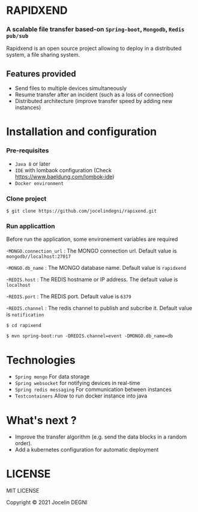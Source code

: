 # RAPIDXEND

### A scalable file transfer based-on `Spring-boot`, `Mongodb`, `Redis pub/sub` 
Rapidxend is an open source project allowing to deploy in a distributed system, a file sharing system.

## Features provided
- Send files to multiple devices simultaneously
- Resume transfer after an incident (such as a loss of connection)
- Distributed architecture (improve transfer speed by adding new instances)

# Installation and configuration

### Pre-requisites
- `Java 8` or later
- `IDE` with lombaok configuration (Check https://www.baeldung.com/lombok-ide)
- `Docker environment`

### Clone project
```
$ git clone https://github.com/jocelindegni/rapixend.git
```

### Run applicattion

Before run the application, some environement variables are required

-`MONGO.connection_url` : The MONGO connection url. Default value is `mongodb//localhost:27017`

-`MONGO.db_name` : The MONGO database name. Default value is `rapidxend`

-`REDIS.host` : The REDIS hostname or IP address. The default value is `localhost`

-`REDIS.port` : The REDIS port. Default value is `6379`

-`REDIS.channel` : The redis channel to publish and subcribe it. Default value is `notification`

```
$ cd rapixend

$ mvn spring-boot:run -DREDIS.channel=event -DMONGO.db_name=db
```

# Technologies

- `Spring mongo` For data storage
- `Spring websocket` for notifying devices in real-time
- `Spring redis messaging` For communication between instances
- `Testcontainers` Allow to run docker instance into java

# What's next ?
- Improve the transfer algorithm (e.g. send the data blocks in a random order).
- Add a kubernetes configuration for automatic deployment


# LICENSE

MIT LICENSE

Copyright © 2021 Jocelin DEGNI
